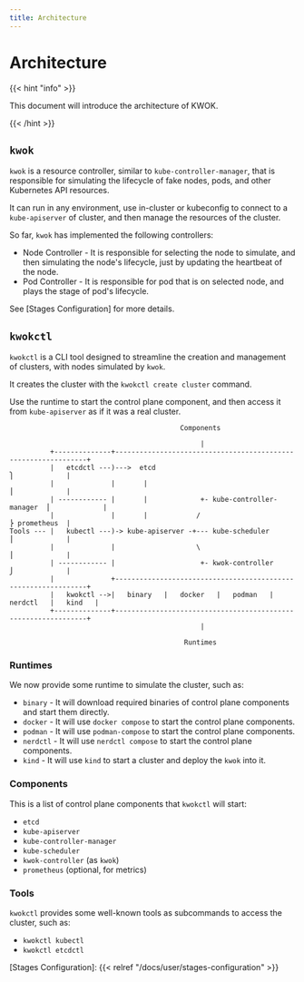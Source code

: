 ```yaml
---
title: Architecture
---
```


# Architecture

{{< hint "info" >}}

This document will introduce the architecture of KWOK.

{{< /hint >}}

## `kwok`

`kwok` is a resource controller, similar to `kube-controller-manager`, that is responsible for simulating the lifecycle of fake nodes, pods, and other Kubernetes API resources.

It can run in any environment, use in-cluster or kubeconfig to connect to a `kube-apiserver` of cluster, and then manage the resources of the cluster.

So far, `kwok` has implemented the following controllers:

- Node Controller - It is responsible for selecting the node to simulate, and then simulating the node's lifecycle, just by updating the heartbeat of the node.
- Pod Controller - It is responsible for pod that is on selected node, and plays the stage of pod's lifecycle.

See [Stages Configuration] for more details.

## `kwokctl`

`kwokctl` is a CLI tool designed to streamline the creation and management of clusters, with nodes simulated by `kwok`.

It creates the cluster with the `kwokctl create cluster` command.

Use the runtime to start the control plane component, and then access it from `kube-apiserver` as if it was a real cluster.

``` goat { height=280 width=750 }
                                          Components

                                               |
          +--------------+---------------------------------------------------------------+
          |   etcdctl ---)--->  etcd                                       ⎫             |
          |              |       |                                         ⎪             |
          | ------------ |       |             +- kube-controller-manager  ⎪             |
          |              |       |            /                            ⎬ prometheus  |
Tools --- |   kubectl ---)-> kube-apiserver -+--- kube-scheduler           ⎪             |
          |              |                    \                            ⎪             |
          | ------------ |                     +- kwok-controller          ⎭             |
          |              +---------------------------------------------------------------+
          |   kwokctl -->|   binary   |   docker   |   podman   |   nerdctl   |   kind   |
          +--------------+---------------------------------------------------------------+
                                               |

                                           Runtimes
```

### Runtimes

We now provide some runtime to simulate the cluster, such as:

- `binary` - It will download required binaries of control plane components and start them directly.
- `docker` - It will use `docker compose` to start the control plane components.
- `podman` - It will use `podman-compose` to start the control plane components.
- `nerdctl` - It will use `nerdctl compose` to start the control plane components.
- `kind` - It will use `kind` to start a cluster and deploy the `kwok` into it.

### Components

This is a list of control plane components that `kwokctl` will start:

- `etcd`
- `kube-apiserver`
- `kube-controller-manager`
- `kube-scheduler`
- `kwok-controller` (as `kwok`)
- `prometheus` (optional, for metrics)

### Tools

`kwokctl` provides some well-known tools as subcommands to access the cluster, such as:

- `kwokctl kubectl`
- `kwokctl etcdctl`

[Stages Configuration]: {{< relref "/docs/user/stages-configuration" >}}
